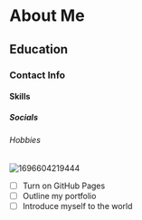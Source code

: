 # About Me
## Education
### Contact Info
#### Skills
##### Socials
###### Hobbies

![1696604219444](https://github.com/Exp-Communicate-Using-Markdown-Cohort-1/series-communicate-using-markdown-Movineo/assets/135596441/6353bfc7-dc7c-47d7-bf25-03d075764f7b)
- [ ] Turn on GitHub Pages
- [ ] Outline my portfolio
- [ ] Introduce myself to the world
